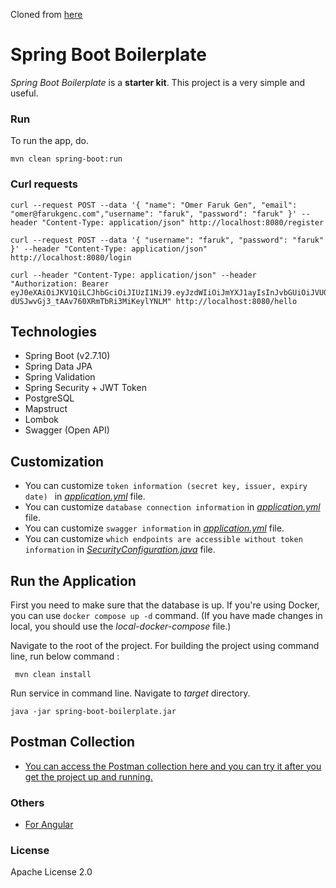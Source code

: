 Cloned from [here](https://github.com/Genc/spring-boot-boilerplate)

# Spring Boot Boilerplate
 *Spring Boot Boilerplate* is a **starter kit**. This project is a very simple and useful.

### Run
To run the app, do.

```
mvn clean spring-boot:run
```

### Curl requests

```
curl --request POST --data '{ "name": "Omer Faruk Gen", "email": "omer@farukgenc.com","username": "faruk", "password": "faruk" }' --header "Content-Type: application/json" http://localhost:8080/register

curl --request POST --data '{ "username": "faruk", "password": "faruk" }' --header "Content-Type: application/json" http://localhost:8080/login

curl --header "Content-Type: application/json" --header "Authorization: Bearer eyJ0eXAiOiJKV1QiLCJhbGciOiJIUzI1NiJ9.eyJzdWIiOiJmYXJ1ayIsInJvbGUiOiJVU0VSIiwiaXNzIjoid3d3LmZhcnVrZ2VuYy5jb20iLCJleHAiOjE3MjEzNDcwNDUsImlhdCI6MTcyMTM0NjQ0NX0.f5r47Ic-dUSJwvGj3_tAAv760XRmTbRi3MiKeylYNLM" http://localhost:8080/hello
```

## Technologies
- Spring Boot (v2.7.10)
- Spring Data JPA
- Spring Validation
- Spring Security + JWT Token
- PostgreSQL
- Mapstruct
- Lombok
- Swagger (Open API)

## Customization

- You can customize ```token information (secret key, issuer, expiry date) ``` in [*application.yml*](https://github.com/Genc/spring-boot-boilerplate/blob/master/src/main/resources/application.yml#L40) file.
- You can customize ```database connection information``` in [*application.yml*](https://github.com/Genc/spring-boot-boilerplate/blob/master/src/main/resources/application.yml#L3) file.
- You can customize ```swagger information``` in [*application.yml*](https://github.com/Genc/spring-boot-boilerplate/blob/master/src/main/resources/application.yml#L45) file.
- You can customize ```which endpoints are accessible without token information``` in [*SecurityConfiguration.java*](https://github.com/Genc/spring-boot-boilerplate/blob/master/src/main/java/com/farukgenc/boilerplate/springboot/configuration/SecurityConfiguration.java#L45) file.

## Run the Application

First you need to make sure that the database is up.
If you're using Docker, you can use ```docker compose up -d``` command. (If you have made changes in local, you should use the *local-docker-compose* file.)

Navigate to the root of the project. For building the project using command line, run below command :

``` mvn clean install```

Run service in command line. Navigate to *target* directory.

``` java -jar spring-boot-boilerplate.jar ```

## Postman Collection

- [You can access the Postman collection here and you can try it after you get the project up and running.](https://www.postman.com/postmanfaruk/workspace/faruk-genc-projects/collection/11439300-3d0317df-f217-40ff-a2a6-4eaaf66e1c55?action=share&creator=11439300)

### Others

 - [For Angular]

### License

Apache License 2.0

   [For Angular]: <https://github.com/Genc/angular-boilerplate>
